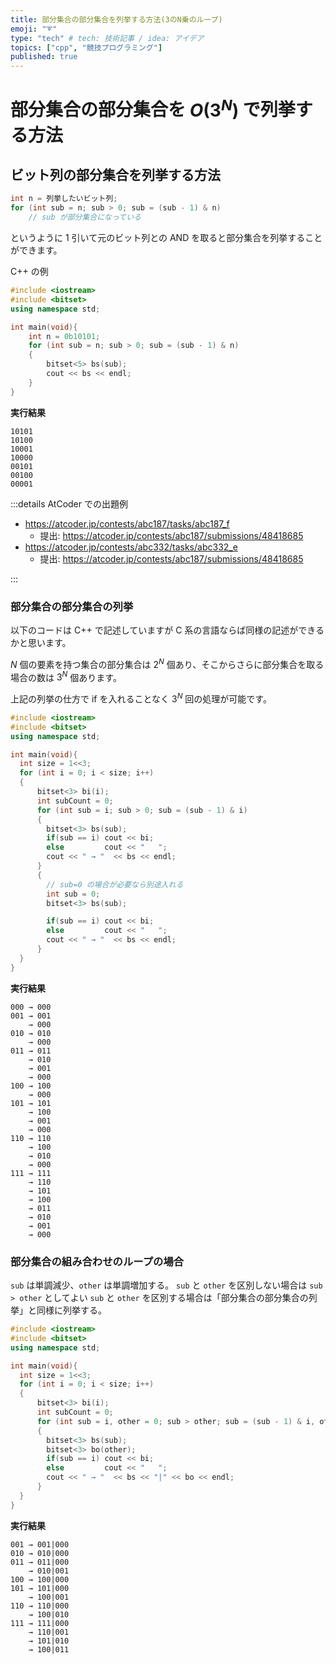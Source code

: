 ```yaml
---
title: 部分集合の部分集合を列挙する方法(3のN乗のループ)
emoji: "➰"
type: "tech" # tech: 技術記事 / idea: アイデア
topics: ["cpp", "競技プログラミング"]
published: true
---
```


# 部分集合の部分集合を $O(3^N)$ で列挙する方法

## ビット列の部分集合を列挙する方法

```cpp
int n = 列挙したいビット列;
for (int sub = n; sub > 0; sub = (sub - 1) & n)
    // sub が部分集合になっている
```

というように 1 引いて元のビット列との AND を取ると部分集合を列挙することができます。

C++ の例

```cpp
#include <iostream>
#include <bitset>
using namespace std;

int main(void){
    int n = 0b10101;
    for (int sub = n; sub > 0; sub = (sub - 1) & n)
    {
        bitset<5> bs(sub);
        cout << bs << endl;
    }
}
```

**実行結果**

```
10101
10100
10001
10000
00101
00100
00001
```

:::details AtCoder での出題例

- https://atcoder.jp/contests/abc187/tasks/abc187_f
  - 提出: https://atcoder.jp/contests/abc187/submissions/48418685
- https://atcoder.jp/contests/abc332/tasks/abc332_e
  - 提出: https://atcoder.jp/contests/abc187/submissions/48418685

:::
### 部分集合の部分集合の列挙

以下のコードは C++ で記述していますが C 系の言語ならば同様の記述ができるかと思います。

$N$ 個の要素を持つ集合の部分集合は $2^N$ 個あり、そこからさらに部分集合を取る場合の数は $3^N$ 個あります。

上記の列挙の仕方で if を入れることなく $3^N$ 回の処理が可能です。

```cpp
#include <iostream>
#include <bitset>
using namespace std;

int main(void){
  int size = 1<<3;
  for (int i = 0; i < size; i++)
  {
      bitset<3> bi(i);
      int subCount = 0;
      for (int sub = i; sub > 0; sub = (sub - 1) & i)
      {
        bitset<3> bs(sub);
        if(sub == i) cout << bi;
        else         cout << "   ";
        cout << " → "  << bs << endl;
      }
      {
        // sub=0 の場合が必要なら別途入れる
        int sub = 0;
        bitset<3> bs(sub);

        if(sub == i) cout << bi;
        else         cout << "   ";
        cout << " → "  << bs << endl;
      }
  }
}
```

**実行結果**

```
000 → 000
001 → 001
    → 000
010 → 010
    → 000
011 → 011
    → 010
    → 001
    → 000
100 → 100
    → 000
101 → 101
    → 100
    → 001
    → 000
110 → 110
    → 100
    → 010
    → 000
111 → 111
    → 110
    → 101
    → 100
    → 011
    → 010
    → 001
    → 000
```

### 部分集合の組み合わせのループの場合

`sub` は単調減少、`other` は単調増加する。
`sub` と `other` を区別しない場合は `sub > other` としてよい
`sub` と `other` を区別する場合は「部分集合の部分集合の列挙」と同様に列挙する。

```cpp
#include <iostream>
#include <bitset>
using namespace std;

int main(void){
  int size = 1<<3;
  for (int i = 0; i < size; i++)
  {
      bitset<3> bi(i);
      int subCount = 0;
      for (int sub = i, other = 0; sub > other; sub = (sub - 1) & i, other = ~sub & i)
      {
        bitset<3> bs(sub);
        bitset<3> bo(other);
        if(sub == i) cout << bi;
        else         cout << "   ";
        cout << " → "  << bs << "|" << bo << endl;
      }
  }
}
```

**実行結果**

```
001 → 001|000
010 → 010|000
011 → 011|000
    → 010|001
100 → 100|000
101 → 101|000
    → 100|001
110 → 110|000
    → 100|010
111 → 111|000
    → 110|001
    → 101|010
    → 100|011
```
